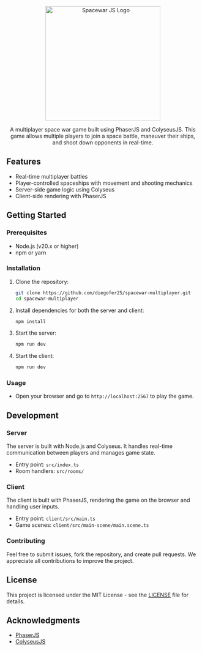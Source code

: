 <p align="center">
  <a href="https://cmmv.io/" target="blank"><img src="https://raw.githubusercontent.com/diegofer25/spacewar-multiplayer/client/src/assets/images/logo.png" width="300" alt="Spacewar JS Logo" /></a>
</p>
<p align="center">A multiplayer space war game built using PhaserJS and ColyseusJS. This game allows multiple players to join a space battle, maneuver their ships, and shoot down opponents in real-time.</p>

## Features

-   Real-time multiplayer battles
-   Player-controlled spaceships with movement and shooting mechanics
-   Server-side game logic using Colyseus
-   Client-side rendering with PhaserJS

## Getting Started

### Prerequisites

-   Node.js (v20.x or higher)
-   npm or yarn

### Installation

1. Clone the repository:

    ```bash
    git clone https://github.com/diegofer25/spacewar-multiplayer.git
    cd spacewar-multiplayer
    ```

2. Install dependencies for both the server and client:

    ```bash
    npm install
    ```

3. Start the server:

    ```bash
    npm run dev
    ```

4. Start the client:

    ```bash
    npm run dev
    ```

### Usage

-   Open your browser and go to `http://localhost:2567` to play the game.

## Development

### Server

The server is built with Node.js and Colyseus. It handles real-time communication between players and manages game state.

-   Entry point: `src/index.ts`
-   Room handlers: `src/rooms/`

### Client

The client is built with PhaserJS, rendering the game on the browser and handling user inputs.

-   Entry point: `client/src/main.ts`
-   Game scenes: `client/src/main-scene/main.scene.ts`

### Contributing

Feel free to submit issues, fork the repository, and create pull requests. We appreciate all contributions to improve the project.

## License

This project is licensed under the MIT License - see the [LICENSE](./LICENSE) file for details.

## Acknowledgments

-   [PhaserJS](https://phaser.io/)
-   [ColyseusJS](https://colyseus.io/)
